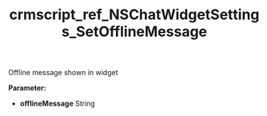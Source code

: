 ﻿---
title: crmscript_ref_NSChatWidgetSettings_SetOfflineMessage
description: NSChatWidgetSettings.SetOfflineMessage(String offlineMessage)
intellisense: NSChatWidgetSettings.SetOfflineMessage
keywords: NSChatWidgetSettings, GetOfflineMessage
so.topic: reference
---

Offline message shown in widget

**Parameter:** 
 - **offlineMessage** String

